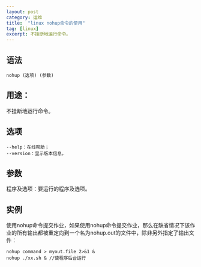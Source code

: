 ```yaml
---
layout: post
category: 运维
title:  "linux nohup命令的使用"
tag: [linux]
excerpt: 不挂断地运行命令。
---
```


## 语法

```shell
nohup (选项) (参数)
```

## 用途：

不挂断地运行命令。

## 选项

```shell
--help：在线帮助；
--version：显示版本信息。
```

## 参数

程序及选项：要运行的程序及选项。

## 实例

使用nohup命令提交作业，如果使用nohup命令提交作业，那么在缺省情况下该作业的所有输出都被重定向到一个名为nohup.out的文件中，除非另外指定了输出文件：

```shell
nohup command > myout.file 2>&1 &
nohup ./xx.sh &	//使程序后台运行
```
